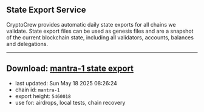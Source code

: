 ## State Export Service
CryptoCrew provides automatic daily state exports for all chains we validate. State export files can be used as genesis files and are a snapshot of the current blockchain state, including all validators, accounts, balances and delegations.

---
**Download: [mantra-1 state export](https://dl-eu2.ccvalidators.com/SERVICE/mantrachain/mantra-1_export_5460018.json)**
---

- last updated: Sun May 18 2025 08:26:24
- chain id: `mantra-1`
- export height: `5460018`
- use for: airdrops, local tests, chain recovery
